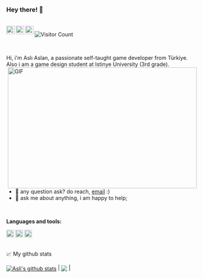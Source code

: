### Hey there! :wave:

<br />

<a href="https://www.instagram.com/aslannasli_/">
  <img align="left" alt="Aslı's Instagram" width="22px" src="https://raw.githubusercontent.com/hussainweb/hussainweb/main/icons/instagram.png" />
</a>
<a href="discordapp.com/users/762917175564304414">
  <img align="left" alt="Aslı's Discord" width="22px" src="https://raw.githubusercontent.com/peterthehan/peterthehan/master/assets/discord.svg" />
</a>
<a href="https://www.linkedin.com/in/aslı-aslan-049583197/">
  <img align="left" alt="Aslı's LinkedIN" width="22px" src="https://raw.githubusercontent.com/peterthehan/peterthehan/master/assets/linkedin.svg" />
</a>


![Visitor Count](https://profile-counter.glitch.me/{AsliAsln}/count.svg)


<br />

Hi, i'm Aslı Aslan, a passionate self-taught game developer from Türkiye. Also i am a game design student at Istinye University (3rd grade). 
  <img align="right" alt="GIF" src="https://github.com/AsliAsln/AsliAsln/blob/master/code.gif?raw=true" width="500" height="320" />
  
  
<br />
  
- 💼 any question ask? do reach, [email](mailto:asliaslan450@gmail.com) :)
- 💬 ask me about anything, i am happy to help;

<br />

**Languages and tools:**  


<code><img height="20" src="https://cdn-icons-png.flaticon.com/512/6132/6132221.png"></code>
<code><img height="20" src="https://cdn-icons-png.flaticon.com/512/6132/6132222.png"></code>
<code><img height="20" src="https://cdn-icons-png.flaticon.com/512/5969/5969294.png"></code>





<br />
📈 My github stats

 <br />

<a href="https://github.com/AsliAsln/github-readme-stats"><img align="center" src="https://github-readme-stats.vercel.app/api?username=AsliAsln&show_icons=true&include_all_commits=true&theme=dark&hide_border=true" alt="Asli's github stats" /></a> | <a href="https://github.com/AsliAsln/github-readme-stats"><img align="center" src="https://github-readme-stats.vercel.app/api/top-langs/?username=AsliAsln&layout=compact&theme=tokyonight&hide_border=true" /></a> |



